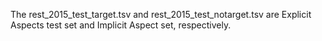 The rest_2015_test_target.tsv and rest_2015_test_notarget.tsv are Explicit Aspects test set and Implicit Aspect set, respectively.
